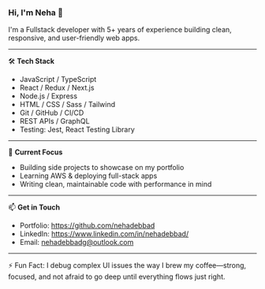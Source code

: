 ### Hi, I'm Neha 👋

I'm a Fullstack developer with 5+ years of experience building clean, responsive, and user-friendly web apps.

---

🛠️ **Tech Stack**  
- JavaScript / TypeScript  
- React / Redux / Next.js  
- Node.js / Express  
- HTML / CSS / Sass / Tailwind  
- Git / GitHub / CI/CD  
- REST APIs / GraphQL  
- Testing: Jest, React Testing Library

---

📌 **Current Focus**  
- Building side projects to showcase on my portfolio  
- Learning AWS & deploying full-stack apps  
- Writing clean, maintainable code with performance in mind

---

📫 **Get in Touch**  
- Portfolio: https://github.com/nehadebbad
- LinkedIn: https://www.linkedin.com/in/nehadebbad/
- Email: nehadebbadg@outlook.com

---

⚡ Fun Fact: I debug complex UI issues the way I brew my coffee—strong, focused, and not afraid to go deep until everything flows just right.
